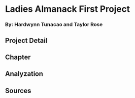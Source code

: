 # Ladies Almanack First Project

### By: Hardwynn Tunacao and Taylor Rose

## Project Detail

## Chapter

## Analyzation

## Sources
